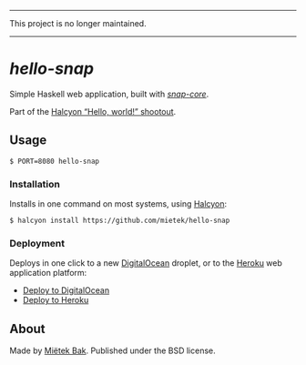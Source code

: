 -------------------------------------------------------------------------------

This project is no longer maintained.

-------------------------------------------------------------------------------


_hello-snap_
============

Simple Haskell web application, built with [_snap-core_](https://hackage.haskell.org/package/snap-core).

Part of the [Halcyon “Hello, world!” shootout](https://halcyon.sh/shootout/).


Usage
-----

```
$ PORT=8080 hello-snap
```


### Installation

Installs in one command on most systems, using [Halcyon](https://halcyon.sh/):

```
$ halcyon install https://github.com/mietek/hello-snap
```


### Deployment

Deploys in one click to a new [DigitalOcean](https://digitalocean.com/) droplet, or to the [Heroku](https://heroku.com/) web application platform:

- [Deploy to DigitalOcean](https://halcyon.sh/deploy/?url=https://github.com/mietek/hello-snap)
- [Deploy to Heroku](https://heroku.com/deploy?template=https://github.com/mietek/hello-snap)


About
-----

Made by [Miëtek Bak](https://mietek.io/).  Published under the BSD license.
